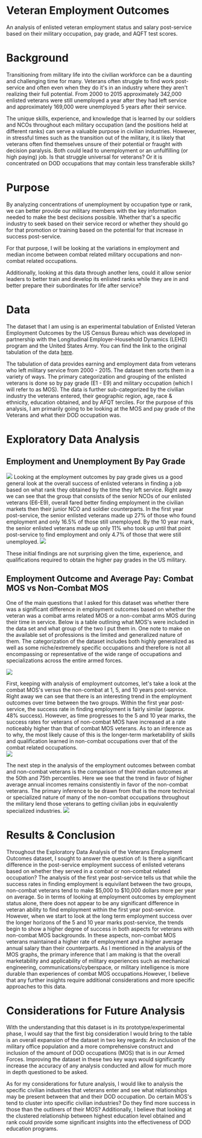 # Veteran Employment Outcomes
An analysis of enlisted veteran employment status and salary post-service based on their military occupation, pay grade, and AQFT test scores.

# Background
Transitioning from military life into the civilian workforce can be a daunting and challenging time for many. Veterans often struggle to find work post-service and often even when they do it's in an industry where they aren't realizing their full potential. From 2000 to 2015 approximately 342,000 enlisted veterans were still unemployed a year after they had left service and approximately 169,000 were unemployed 5 years after their service.

The unique skills, experience, and knowledge that is learned by our soldiers and NCOs throughout each military occupation (and the positions held at different ranks) can serve a valuable purpose in civilian industries. However, in stressful times such as the transition out of the military, it is likely that veterans often find themselves unsure of their potential or fraught with decision paralysis. Both could lead to unemployment or an unfulfilling (or high paying) job. Is that struggle universal for veterans? Or it is concentrated on DOD occupations that may contain less transferable skills?

# Purpose

By analyzing concentrations of unemployment by occupation type or rank, we can better provide our military members with the key information needed to make the best decisions possible. Whether that's a specific industry to seek based on their service record or whether they should go for that promotion or training based on the potential for that increase in success post-service.

For that purpose, I will be looking at the variations in employment and median income between combat related military occupations and non-combat related occupations.

Additionally, looking at this data through another lens, could it allow senior leaders to better train and develop its enlisted ranks while they are in and better prepare their subordinates for life after service?

# Data
The dataset that I am using is an experimental tabulation of Enlisted Veteran Employment Outcomes by the US Census Bureau which was developed in partnership with the Longitudinal Employer-Household Dynamics (LEHD) program and the United States Army. You can find the link to the original tabulation of the data [here](https://lehd.ces.census.gov/data/veo_experimental.html). 

The tabulation of data provides earning and employment data from veterans who left military service from 2000 - 2015. The dataset then sorts them in a variety of ways. The primary categorization and grouping of the enlisted veterans is done so by pay grade (E1 - E9) and military occupation (which I will refer to as MOS). The data is further sub-categorized by the civilian industry the veterans entered, their geographic region, age, race & ethnicity, education obtained, and by AFQT terciles. For the purpose of this analysis, I am primarily going to be looking at the MOS and pay grade of the Veterans and what their DOD occupation was. 

# Exploratory Data Analysis

## Employment and Unemployment By Pay Grade
![](/visuals/employment_by_paygrade.png)
Looking at the employment outcomes by pay grade gives us a good general look at the overall success of enlisted veterans in finding a job based on what rank they obtained by the time they left service. Right away we can see that the group that consists of the senior NCOs of our enlisted veterans (E6-E9), overall fared better finding employment in the civilian markets then their junior NCO and soldier counterparts. In the first year post-service, the senior enlisted veterans made up 27% of those who found employment and only 16.5% of those still unemployed. By the 10 year mark, the senior enlisted veterans made up only 11% who took up until that point post-service to find employment and only 4.7% of those that were still unemployed.
![](/visuals/unemployment_by_paygrade.png)

These initial findings are not surprising given the time, experience, and qualifications required to obtain the higher pay grades in the US military. 

## Employment Outcome and Average Pay: Combat MOS vs Non-Combat MOS
One of the main questions that I asked for this dataset was whether there was a significant difference in employment outcomes based on whether the veteran was a combat arms related MOS or a non-combat arms MOS during their time in service. Below is a table outlining what MOS's were included in the data set and what group of the two I put them in. One note to make on the available set of professions is the limited and generalized nature of them. The categorization of the dataset includes both highly generalized as well as some niche/extremely specific occupations and therefore is not all encompassing or representative of the wide range of occupations and specializations across the entire armed forces.

![](/visuals/MOS_table.png)

First, keeping with analysis of employment outcomes, let's take a look at the combat MOS's versus the non-combat at 1, 5, and 10 years post-service. Right away we can see that there is an interesting trend in the employment outcomes over time between the two groups. Within the first year post-service, the success rate in finding employment is fairly similar (approx. 48% success). However, as time progresses to the 5 and 10 year marks, the success rates for veterans of non-combat MOS have increased at a rate noticeably  higher than that of combat MOS veterans. As to an inference as to why, the most likely cause of this is the longer-term marketability of skills and qualification learned in non-combat occupations over that of the combat related occupations.  
![](/visuals/MOS_employment_status_byyear_V2.png)
 
The next step in the analysis of the employment outcomes between combat and non-combat veterans is the comparison  of their median outcomes at the 50th and 75th percentiles. Here we see that the trend in favor of higher average annual incomes remains consistently in favor of the non-combat veterans. The primary inference to be drawn from that is the more technical or specialized nature of many of the non-combat occupations throughout the military lend those veterans to getting civilian jobs in equivalently specialized industries.
![](/visuals/MOS_income_byyear.png)

# Results & Conclusion
Throughout the Exploratory Data Analysis of the Veterans Employment Outcomes dataset, I sought to answer the question of: Is there a significant difference in the post-service employment success of enlisted veterans based on whether they served in a combat or non-combat related occupation? The analysis of the first year post-service tells us that while the success rates in finding employment is equivilant between the two groups, non-combat veterans tend to make $5,000 to $10,000 dollars more per year on average. So in terms of looking at employment outcomes by employment status alone, there does not appear to be any significant difference in veteran ability to find employment within the first year post-service. However, when we start to look at the long term employment success over the longer horizons of the 5 and 10 year marks post-service, the trends begin to show a higher degree of success in both aspects for veterans with non-combat MOS backgrounds. In these aspects, non-combat MOS veterans maintained a higher rate of employment and a higher average annual salary than their counterparts. As I mentioned in the analysis of the MOS graphs, the primary inference that I am making is that the overall marketability and applicability of military experiences such as mechanical engineering, communications/cyberspace, or military intelligence is more durable than experiences of combat MOS occupations.However, I believe that any further insights require additional considerations and more specific approaches to this data.

# Considerations for Future Analysis

With the understanding that this dataset is in its prototype/experimental phase, I would say that the first big consideration I would bring to the table is an overall expansion of the dataset in two key regards: An inclusion of the military office population and a more comprehensive construct and inclusion of the amount of DOD occupations (MOS) that is in our Armed Forces. Improving the dataset in these two key ways would significantly increase the accuracy of any analysis conducted and allow for much more in depth questioned to be asked. 

As for my considerations for future analysis, I would like to analysis the specific civilian industries that veterans enter and see what relationships may be present between that and their DOD occupation. Do certain MOS's tend to cluster into specific civilian industries? Do they find more success in those than the outliners of their MOS? Additionally, I believe that looking at the clustered relationship between highest education level obtained and rank could provide some significant insights into the effectiveness of DOD education programs.
